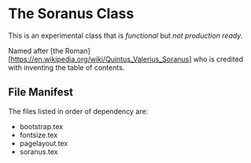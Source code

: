 # The Soranus Class

This is an experimental class that is _functional_ but _not production ready._

Named after [the Roman][https://en.wikipedia.org/wiki/Quintus_Valerius_Soranus] who is credited with inventing the table of contents.


## File Manifest

The files listed in order of dependency are:

- bootstrap.tex
- fontsize.tex
- pagelayout.tex
- soranus.tex

